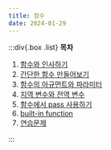 ```yaml
---
title: 함수
date: 2024-01-29
---
```


:::div{.box .list}
**목차**

1. [함수와 인사하기](/python/chapter06/06-1)
2. [간단한 함수 만들어보기](/python/chapter06/06-2)
3. [함수의 아규먼트와 파라미터](/python/chapter06/06-3)
4. [지역 변수와 전역 변수](/python/chapter06/06-4)
5. [함수에서 pass 사용하기](/python/chapter06/06-5)
6. [built-in function](/python/chapter06/06-6)
7. [연습문제](/python/chapter06/06-7)

:::
